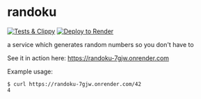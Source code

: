 # randoku

[![Tests & Clippy](https://github.com/stchris/randoku/actions/workflows/test.yml/badge.svg)](https://github.com/stchris/randoku/actions/workflows/test.yml)
[![Deploy to Render](https://render.com/images/deploy-to-render-button.svg)](https://render.com/deploy)


a service which generates random numbers so you don't have to

See it in action here: https://randoku-7gjw.onrender.com

Example usage:

```
$ curl https://randoku-7gjw.onrender.com/42
4
```
